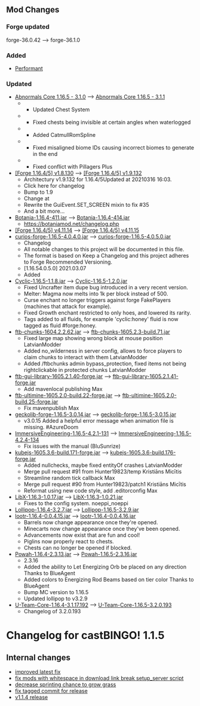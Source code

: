 ## Mod Changes
### Forge updated
forge-36.0.42 --> forge-36.1.0
### Added
- [Performant](https://www.curseforge.com/minecraft/mc-mods/performant/files/3163347)


### Updated
- [Abnormals Core 1.16.5 - 3.1.0](https://www.curseforge.com/minecraft/mc-mods/abnormals-core/files/3218058) --> [Abnormals Core 1.16.5 - 3.1.1](https://www.curseforge.com/minecraft/mc-mods/abnormals-core/files/3233486)
	- * Updated Chest System
	- * Fixed chests being invisible at certain angles when waterlogged
	- * Added CatmullRomSpline
	- * Fixed misaligned biome IDs causing incorrect biomes to generate in the end
	- * Fixed conflict with Pillagers Plus
- [[Forge 1.16.4/5] v1.8.130](https://www.curseforge.com/minecraft/mc-mods/architectury-forge/files/3222916) --> [[Forge 1.16.4/5] v1.9.132](https://www.curseforge.com/minecraft/mc-mods/architectury-forge/files/3241426)
	- Architectury v1.9.132 for 1.16.4/5Updated at 20210316 16:03.
	- Click here for changelog
	- Bump to 1.9
	- Change at
	- Rewrite the GuiEvent.SET_SCREEN mixin to fix #35
	- And a bit more...
- [Botania-1.16.4-411.jar](https://www.curseforge.com/minecraft/mc-mods/botania/files/3175663) --> [Botania-1.16.4-414.jar](https://www.curseforge.com/minecraft/mc-mods/botania/files/3233810)
	- https://botaniamod.net/changelog.php
- [[Forge 1.16.4/5] v4.11.14](https://www.curseforge.com/minecraft/mc-mods/cloth-config-forge/files/3210411) --> [[Forge 1.16.4/5] v4.11.15](https://www.curseforge.com/minecraft/mc-mods/cloth-config-forge/files/3235778)
- [curios-forge-1.16.5-4.0.4.0.jar](https://www.curseforge.com/minecraft/mc-mods/curios/files/3186427) --> [curios-forge-1.16.5-4.0.5.0.jar](https://www.curseforge.com/minecraft/mc-mods/curios/files/3231111)
	- Changelog
	- All notable changes to this project will be documented in this file.
	- The format is based on Keep a Changelog and this project adheres to Forge Recommended Versioning.
	- [1.16.54.0.5.0]  2021.03.07
	- Added
- [Cyclic-1.16.5-1.1.8.jar](https://www.curseforge.com/minecraft/mc-mods/cyclic/files/3221427) --> [Cyclic-1.16.5-1.2.0.jar](https://www.curseforge.com/minecraft/mc-mods/cyclic/files/3242294)
	- Fixed Uncrafter item dupe bug introduced in a very recent version.
	- Melter: Magma now melts into 1k per block instead of 500.
	- Curse enchant no longer triggers against forge FakePlayers (machines that attack for example).
	- Fixed Growth enchant restricted to only hoes, and lowered its rarity.
	- Tags added to all fluids, for example 'cyclic:honey' fluid is now tagged as fluid #forge:honey.
- [ftb-chunks-1604.2.2.62.jar](https://www.curseforge.com/minecraft/mc-mods/ftb-chunks/files/3189022) --> [ftb-chunks-1605.2.3-build.71.jar](https://www.curseforge.com/minecraft/mc-mods/ftb-chunks/files/3236808)
	- Fixed large map showing wrong block at mouse position  LatvianModder
	- Added no_wilderness in server config, allows to force players to claim chunks to interact with them  LatvianModder
	- Added /ftbchunks admin bypass_protection, fixed items not being rightclickable in protected chunks  LatvianModder
- [ftb-gui-library-1605.2.1.40-forge.jar](https://www.curseforge.com/minecraft/mc-mods/ftb-gui-library/files/3214262) --> [ftb-gui-library-1605.2.1.41-forge.jar](https://www.curseforge.com/minecraft/mc-mods/ftb-gui-library/files/3237039)
	- Add mavenlocal publishing  Max
- [ftb-ultimine-1605.2.0-build.22-forge.jar](https://www.curseforge.com/minecraft/mc-mods/ftb-ultimine/files/3216601) --> [ftb-ultimine-1605.2.0-build.25-forge.jar](https://www.curseforge.com/minecraft/mc-mods/ftb-ultimine/files/3237136)
	- Fix mavenpublish  Max
- [geckolib-forge-1.16.5-3.0.14.jar](https://www.curseforge.com/minecraft/mc-mods/geckolib/files/3211214) --> [geckolib-forge-1.16.5-3.0.15.jar](https://www.curseforge.com/minecraft/mc-mods/geckolib/files/3224454)
	- v3.0.15 Added a helpful error message when animation file is missing. #AzureDoom
- [ImmersiveEngineering-1.16.5-4.2.1-131](https://www.curseforge.com/minecraft/mc-mods/immersive-engineering/files/3189063) --> [ ImmersiveEngineering-1.16.5-4.2.4-134](https://www.curseforge.com/minecraft/mc-mods/immersive-engineering/files/3233018)
	- Fix issues with the manual (BluSunrize)
- [kubejs-1605.3.6-build.171-forge.jar](https://www.curseforge.com/minecraft/mc-mods/kubejs/files/3222777) --> [kubejs-1605.3.6-build.176-forge.jar](https://www.curseforge.com/minecraft/mc-mods/kubejs/files/3240199)
	- Added nullchecks, maybe fixed entityOf crashes  LatvianModder
	- Merge pull request #91 from Hunter19823/temp  Kristiāns Micītis
	- Streamline random tick callback  Max
	- Merge pull request #90 from Hunter19823/patch1  Kristiāns Micītis
	- Reformat using new code style, add .editorconfig  Max
- [LibX-1.16.3-1.0.17.jar](https://www.curseforge.com/minecraft/mc-mods/libx/files/3214414) --> [LibX-1.16.3-1.0.21.jar](https://www.curseforge.com/minecraft/mc-mods/libx/files/3235946)
	- Fixes to the config system.  noeppi_noeppi
- [Lollipop-1.16.4-3.2.7.jar](https://www.curseforge.com/minecraft/mc-mods/lollipop/files/3213085) --> [Lollipop-1.16.5-3.2.9.jar](https://www.curseforge.com/minecraft/mc-mods/lollipop/files/3232534)
- [lootr-1.16.4-0.0.4.15.jar](https://www.curseforge.com/minecraft/mc-mods/lootr/files/3187524) --> [lootr-1.16.4-0.0.4.16.jar](https://www.curseforge.com/minecraft/mc-mods/lootr/files/3224494)
	- Barrels now change appearance once they're opened.
	- Minecarts now change appearance once they've been opened.
	- Advancements now exist that are fun and cool!
	- Piglins now properly react to chests.
	- Chests can no longer be opened if blocked.
- [Powah-1.16.4-2.3.13.jar](https://www.curseforge.com/minecraft/mc-mods/powah/files/3213086) --> [Powah-1.16.5-2.3.16.jar](https://www.curseforge.com/minecraft/mc-mods/powah/files/3232535)
	- 2.3.16
	- Added the ability to Let Energizing Orb be placed on any direction  Thanks to BlueAgent
	- Added colors to Energizing Rod Beams based on tier color  Thanks to BlueAgent
	- Bump MC version to 1.16.5
	- Updated lollipop to v3.2.9
- [U-Team-Core-1.16.4-3.1.17.192](https://www.curseforge.com/minecraft/mc-mods/u-team-core/files/3177217) --> [U-Team-Core-1.16.5-3.2.0.193](https://www.curseforge.com/minecraft/mc-mods/u-team-core/files/3233194)
	- Changelog of 3.2.0.193


# Changelog for castBINGO! 1.1.5
## Internal changes
- [improved latest fix](https://github.com/MelanX/castBINGO/commit/71de261b04986776b22d801f38bb3265a327a102)
- [fix mods with whitespace in download link break setup_server script](https://github.com/MelanX/castBINGO/commit/f41bb0e0e3ad636038005ea74b9ef3d0e0e83d24)
- [decrease sprinting chance to grow grass](https://github.com/MelanX/castBINGO/commit/ab05214869f1f937be7eb9ab8ca6c1207f78c591)
- [fix tagged commit for release](https://github.com/MelanX/castBINGO/commit/730ac4de7a1be2f97975895cfad52c55bd0c2dd2)
- [v1.1.4 release](https://github.com/MelanX/castBINGO/commit/7eb359f729eac5f1ca3713182c44353f1d7079f0)
